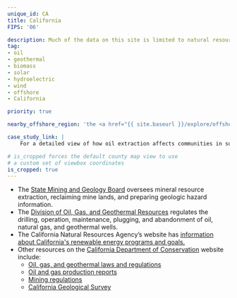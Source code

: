 ```yaml
---
unique_id: CA
title: California
FIPS: '06'

description: Much of the data on this site is limited to natural resource extraction on federal land, which represents 45.8% of all land in California. California also borders an offshore area with significant natural resource extraction, which may contribute to the state’s economy.
tag:
- oil
- geothermal
- biomass
- solar
- hydroelectric
- wind
- offshore
- California

priority: true

nearby_offshore_region: 'the <a href="{{ site.baseurl }}/explore/offshore-pacific/">Pacific Ocean</a>'

case_study_link: |
    For a detailed view of how oil extraction affects communities in southern California, read the [Kern County case study]({{ site.baseurl }}/case-studies/kern/).

# is_cropped forces the default county map view to use
# a custom set of viewbox coordinates
is_cropped: true
---
```

* The [State Mining and Geology Board](http://www.conservation.ca.gov/smgb/Pages/Index.aspx) oversees mineral resource extraction, reclaiming mine lands, and preparing geologic hazard information.
* The [Division of Oil, Gas, and Geothermal Resources](http://www.conservation.ca.gov/dog/Pages/Index.aspx) regulates the drilling, operation, maintenance, plugging, and abandonment of oil, natural gas, and geothermal wells.
* The California Natural Resources Agency’s website has [information about California's renewable energy programs and goals.](http://resources.ca.gov/developing_renewable_energy_sources/)
* Other resources on the [California Department of Conservation](http://www.conservation.ca.gov/) website include:
  - [Oil, gas, and geothermal laws and regulations](http://www.conservation.ca.gov/dog/pubs_stats/Pages/law_regulations.aspx)
  - [Oil and gas production reports](http://www.conservation.ca.gov/dog/pubs_stats/Pages/stats_prod.aspx)
  - [Mining regulations](http://www.conservation.ca.gov/smgb/Regulations/Pages/regulations.aspx)
  - [California Geological Survey](http://www.conservation.ca.gov/cgs/Pages/Index.aspx)

